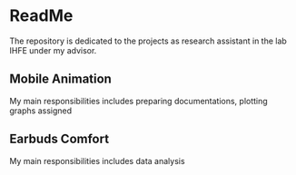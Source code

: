 # ReadMe

The repository is dedicated to the projects as research assistant in the lab IHFE under my advisor.

## Mobile Animation
My main responsibilities includes preparing documentations, plotting graphs assigned

## Earbuds Comfort
My main responsibilities includes data analysis
